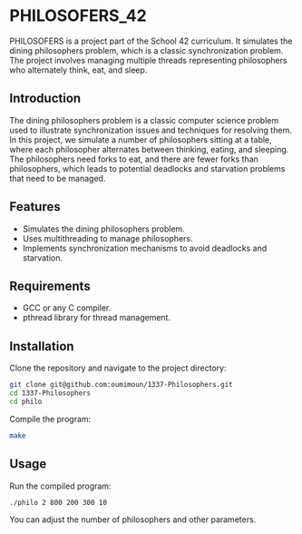 # PHILOSOFERS_42

PHILOSOFERS is a project part of the School 42 curriculum. It simulates the dining philosophers problem, which is a classic synchronization problem. The project involves managing multiple threads representing philosophers who alternately think, eat, and sleep.

## Introduction

The dining philosophers problem is a classic computer science problem used to illustrate synchronization issues and techniques for resolving them. In this project, we simulate a number of philosophers sitting at a table, where each philosopher alternates between thinking, eating, and sleeping. The philosophers need forks to eat, and there are fewer forks than philosophers, which leads to potential deadlocks and starvation problems that need to be managed.

## Features

- Simulates the dining philosophers problem.
- Uses multithreading to manage philosophers.
- Implements synchronization mechanisms to avoid deadlocks and starvation.

## Requirements

- GCC or any C compiler.
- pthread library for thread management.

## Installation

Clone the repository and navigate to the project directory:

```sh
git clone git@github.com:oumimoun/1337-Philosophers.git
cd 1337-Philosophers
cd philo
```

Compile the program:

```sh
make
```

## Usage

Run the compiled program:

```sh
./philo 2 800 200 300 10
```

You can adjust the number of philosophers and other parameters.
